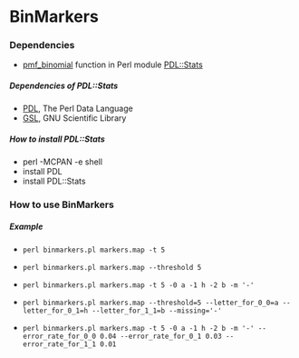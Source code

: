 BinMarkers
======

### Dependencies
- [pmf_binomial](http://pdl-stats.sourceforge.net/Distr.htm#pmf_binomial) function in Perl module [PDL::Stats](https://metacpan.org/pod/PDL::Stats)

##### Dependencies of PDL::Stats
- [PDL](https://metacpan.org/pod/PDL), The Perl Data Language
- [GSL](http://www.gnu.org/software/gsl/), GNU Scientific Library

##### How to install PDL::Stats
- perl -MCPAN -e shell
- install PDL
- install PDL::Stats

### How to use BinMarkers

##### Example

- `perl binmarkers.pl markers.map -t 5`

- `perl binmarkers.pl markers.map --threshold 5`

- `perl binmarkers.pl markers.map -t 5 -0 a -1 h -2 b -m '-'`

- `perl binmarkers.pl markers.map --threshold=5 --letter_for_0_0=a --letter_for_0_1=h --letter_for_1_1=b --missing='-'`

- `perl binmarkers.pl markers.map -t 5 -0 a -1 h -2 b -m '-' --error_rate_for_0_0 0.04 --error_rate_for_0_1 0.03 --error_rate_for_1_1 0.01`

